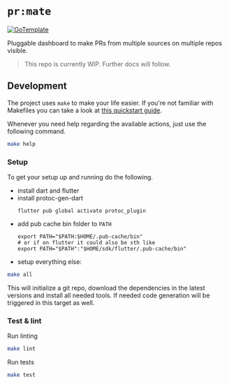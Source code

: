 # `pr:mate`

[![GoTemplate](https://img.shields.io/badge/go/template-black?logo=go)](https://github.com/SchwarzIT/go-template)

Pluggable dashboard to make PRs from multiple sources on multiple repos visible.

> This repo is currently WIP. Further docs will follow.

## Development

The project uses `make` to make your life easier. If you're not familiar with Makefiles you can take a look at [this quickstart guide](https://makefiletutorial.com).

Whenever you need help regarding the available actions, just use the following command.

```bash
make help
```

### Setup

To get your setup up and running do the following.

- install dart and flutter
- install protoc-gen-dart
  ```shell
  flutter pub global activate protoc_plugin
  ```
- add pub cache bin folder to `PATH`
  ```shell
  export PATH="$PATH:$HOME/.pub-cache/bin"
  # or if on flutter it could also be sth like
  export PATH="$PATH":"$HOME/sdk/flutter/.pub-cache/bin"
  ```
- setup everything else:
```bash
make all
```

This will initialize a git repo, download the dependencies in the latest versions and install all needed tools.
If needed code generation will be triggered in this target as well.

### Test & lint

Run linting

```bash
make lint
```

Run tests

```bash
make test
```
